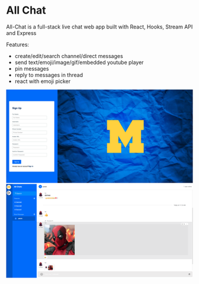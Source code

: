# All Chat

All-Chat is a full-stack live chat web app built with React, Hooks, Stream API and Express

Features:</br>
+ create/edit/search channel/direct messages
+ send text/emoji/image/gif/embedded youtube player
+ pin messages
+ reply to messages in thread
+ react with emoji picker

![signup](/client/src/assets/signup.png)
![chat UI](/client/src/assets/channel.png)
